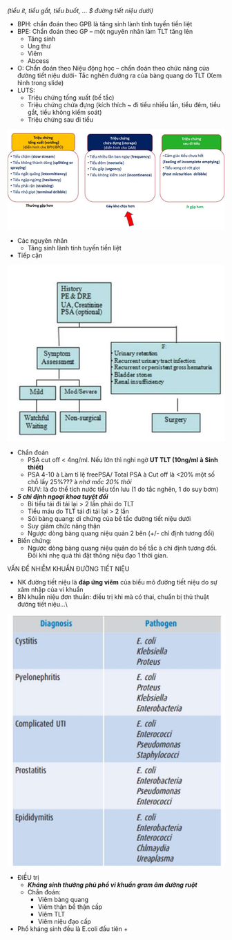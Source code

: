 *(tiểu ít, tiểu gắt, tiểu buốt, … $ đường tiết niệu dưới)*
- BPH: chẩn đoán theo GPB là tăng sinh lành tính tuyến tiền liệt
- BPE: Chẩn đoán theo GP – một nguyên nhân làm TLT tăng lên
	- Tăng sinh
	- Ung thư
	- Viêm
	- Abcess
- O: Chẩn đoán theo Niệu động học – chẩn đoán theo chức năng của đường tiết niệu dưới- Tắc nghẽn đường ra của bàng quang do TLT (Xem hình trong slide)
- LUTS:
	- Triệu chứng tống xuất (bế tắc)
	- Triệu chứng chứa đựng (kích thích ~ đi tiểu nhiều lần, tiểu đêm, tiểu gắt, tiểu không kiểm soát)
	- Triệu chứng sau đi tiểu

![Buổi 15 - Hệ thận niệu - RL đa cơ quan (Nhi-Nhiễm)-1687422530267.jpeg](../../../200%20Files/image/image/Bu%E1%BB%95i%2015%20-%20H%E1%BB%87%20th%E1%BA%ADn%20ni%E1%BB%87u%20-%20RL%20%C4%91a%20c%C6%A1%20quan%20(Nhi-Nhi%E1%BB%85m)-1687422530267.jpeg)

- Các nguyên nhân
	- Tăng sinh lành tính tuyến tiền liệt
- Tiếp cận

![Buổi 15 - Hệ thận niệu - RL đa cơ quan (Nhi-Nhiễm)-1687422539783.jpeg](../../../200%20Files/image/image/Bu%E1%BB%95i%2015%20-%20H%E1%BB%87%20th%E1%BA%ADn%20ni%E1%BB%87u%20-%20RL%20%C4%91a%20c%C6%A1%20quan%20(Nhi-Nhi%E1%BB%85m)-1687422539783.jpeg)

- Chẩn đoán
	- PSA cut off < 4ng/ml. Nếu lớn thì nghi ngờ **UT TLT (10ng/ml** **à Sinh thiết)**
	- PSA 4-10 à Làm tỉ lệ freePSA/ Total PSA à Cut off là <20% một số chỗ lấy 25%??? à _nhớ mốc 20% thôi_
	- RUV: là đo thể tích nước tiểu tồn lưu (1 do tắc nghẽn, 1 do suy bơm)
- **_5 chỉ định ngoại khoa tuyệt đối_**
	- Bí tiểu tái đi tái lại > 2 lần phải do TLT
	- Tiểu máu do TLT tái đi tái lại > 2 lần
	- Sỏi bàng quang: di chứng của bế tắc đường tiết niệu dưới
	- Suy giảm chức năng thận
	- Ngược dòng bàng quang niệu quản 2 bên (+/- chỉ định tương đối)
- Biến chứng:
	- Ngược dòng bàng quang niệu quản do bế tắc à chỉ định tương đối. Đôi khi nhẹ quá thì đặt thông niệu đạo 1 thời gian.

VẤN ĐỀ NHIỄM KHUẨN ĐƯỜNG TIẾT NIỆU
- NK đường tiết niệu là **đáp ứng viêm** của biểu mô đường tiết niệu do sự xâm nhập của vi khuẩn
- BN khuẩn niệu đơn thuần: điều trị khi mà có thai, chuẩn bị thủ thuật đường tiết niệu…\

![Buổi 15 - Hệ thận niệu - RL đa cơ quan (Nhi-Nhiễm)-1687422564921.jpeg](../../../200%20Files/image/image/Bu%E1%BB%95i%2015%20-%20H%E1%BB%87%20th%E1%BA%ADn%20ni%E1%BB%87u%20-%20RL%20%C4%91a%20c%C6%A1%20quan%20(Nhi-Nhi%E1%BB%85m)-1687422564921.jpeg)

- ĐiỀU trị
	- **_Kháng sinh thường phủ phổ vi khuẩn gram âm đường ruột_**
	- Chẩn đoán:
		- Viêm bàng quang
		- Viêm thận bể thận cấp
		- Viêm TLT
		- Viêm niệu đạo cấp
- Phổ kháng sinh đều là E.coli đầu tiên +


